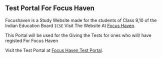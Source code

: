 ## Test Portal For Focus Haven 

Focushaven is a Study Website made for the students of Class 9,10 of the Indian Education Board `ICSE`
Visit The Website At [Focus Haven](https://focushaven.vercel.app/).

This Portal will be used for the Giving the Tests for ones who will/ have registed For Focus Haven

Visit the Test Portal at [Focus Haven Test Portal](https://focushaven-testportal.netlify.app/).
